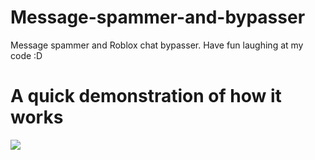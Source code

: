 # Message-spammer-and-bypasser
Message spammer and Roblox chat bypasser. Have fun laughing at my code :D

# A quick demonstration of how it works
![](https://i.imgur.com/L1Obfio.gif)
